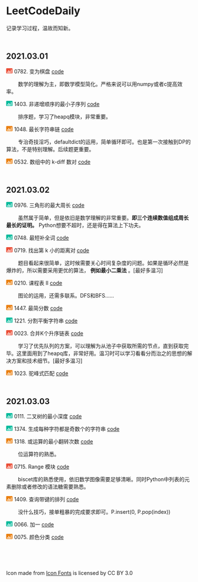 # LeetCodeDaily

记录学习过程，温故而知新。

## <br>**2021.03.01**

<img src="icons/hard_icon.png" height='14'> 0782. 变为棋盘 [code](https://github.com/yhzhang95/LeetCodeDaily/blob/main/No_0782.py)

&emsp;&emsp; 数学的理解为主，即数学模型简化。严格来说可以用numpy或者c提高效率。

<img src="icons/easy_icon.png" height='14'> 1403. 非递增顺序的最小子序列 [code](https://github.com/yhzhang95/LeetCodeDaily/blob/main/No_1403.py)

&emsp;&emsp; 排序题，学习了heapq模块，非常重要。

<img src="icons/medi_icon.png" height='14'> 1048. 最长字符串链 [code](https://github.com/yhzhang95/LeetCodeDaily/blob/main/No_1048.py)

&emsp;&emsp; 专治奇技淫巧，defaultdict的运用，简单循环即可。也是第一次接触到DP的算法，不是特别理解。后续题更重要。

<img src="icons/medi_icon.png" height='14'> 0532. 数组中的 k-diff 数对 [code](https://github.com/yhzhang95/LeetCodeDaily/blob/main/No_532.py)

## <br>**2021.03.02**

<img src="icons/easy_icon.png" height='14'> 0976. 三角形的最大周长 [code](https://github.com/yhzhang95/LeetCodeDaily/blob/main/No_976.py)

&emsp;&emsp; 虽然属于简单，但是依旧是数学理解的非常重要。**即三个连续数值组成周长最长的证明。** Python想要不超时，还是得在算法上下功夫。

<img src="icons/easy_icon.png" height='14'> 0748. 最短补全词 [code](https://github.com/yhzhang95/LeetCodeDaily/blob/main/No_0748.py)

<img src="icons/hard_icon.png" height='14'> 0719. 找出第 k 小的距离对 [code](https://github.com/yhzhang95/LeetCodeDaily/blob/main/No_0719.py)

&emsp;&emsp; 题目看起来很简单，这时候需要关心时间复杂度的问题。如果是循环必然是爆炸的，所以需要采用更优的算法， **例如最小二乘法** 。[最好多温习]

<img src="icons/medi_icon.png" height='14'> 0210. 课程表 II [code](https://github.com/yhzhang95/LeetCodeDaily/blob/main/No_0210.py)

&emsp;&emsp; 图论的运用，还需多联系。DFS和BFS......

<img src="icons/medi_icon.png" height='14'> 1447. 最简分数 [code](https://github.com/yhzhang95/LeetCodeDaily/blob/main/No_1447.py)

<img src="icons/easy_icon.png" height='14'> 1221. 分割平衡字符串 [code](https://github.com/yhzhang95/LeetCodeDaily/blob/main/No_1221.py)

<img src="icons/hard_icon.png" height='14'> 0023. 合并K个升序链表 [code](https://github.com/yhzhang95/LeetCodeDaily/blob/main/No_0023.py)

&emsp;&emsp; 学习了优先队列的方案，可以理解为从池子中获取所需的节点，直到获取完毕。这里面用到了heapq库，非常好用。温习时可以学习看看分而治之的思想的解决方案和技术细节。[最好多温习]

<img src="icons/medi_icon.png" height='14'> 1023. 驼峰式匹配 [code](https://github.com/yhzhang95/LeetCodeDaily/blob/main/No_1023.py)

## <br>**2021.03.03**

<img src="icons/easy_icon.png" height='14'> 0111. 二叉树的最小深度 [code](https://github.com/yhzhang95/LeetCodeDaily/blob/main/No_0111.py)

<img src="icons/easy_icon.png" height='14'> 1374. 生成每种字符都是奇数个的字符串 [code](https://github.com/yhzhang95/LeetCodeDaily/blob/main/No_1374.py)

<img src="icons/medi_icon.png" height='14'> 1318. 或运算的最小翻转次数 [code](https://github.com/yhzhang95/LeetCodeDaily/blob/main/No_1318.py)

&emsp;&emsp; 位运算符的熟悉。

<img src="icons/hard_icon.png" height='14'> 0715. Range 模块 [code](https://github.com/yhzhang95/LeetCodeDaily/blob/main/No_0715.py)

&emsp;&emsp; biscet库的熟悉使用，依旧数学图像需要足够清晰。同时Python中列表的元素删除或者修改的语法糖需要熟悉。

<img src="icons/medi_icon.png" height='14'> 1409. 查询带键的排列 [code](https://github.com/yhzhang95/LeetCodeDaily/blob/main/No_1409.py)

&emsp;&emsp; 没什么技巧，接单粗暴的完成要求即可。P.insert(0, P.pop(index))

<img src="icons/easy_icon.png" height='14'> 0066. 加一 [code](https://github.com/yhzhang95/LeetCodeDaily/blob/main/No_0066.py)

<img src="icons/medi_icon.png" height='14'> 0075. 颜色分类 [code](https://github.com/yhzhang95/LeetCodeDaily/blob/main/No_0075.py)

[comment]: <> (   <img src="icons/hard_icon.png" height='14'>   )
[comment]: <> (   <img src="icons/medi_icon.png" height='14'>   )
[comment]: <> (   <img src="icons/easy_icon.png" height='14'>   )

<br><br><br><div>Icon made from <a href="http://www.onlinewebfonts.com/icon">Icon Fonts</a> is licensed by CC BY 3.0</div>
